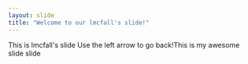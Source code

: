 ```yaml
---
layout: slide
title: "Welcome to our lmcfall's slide!"
---
```

This is lmcfall's slide
Use the left arrow to go back!This is my awesome slide slide

